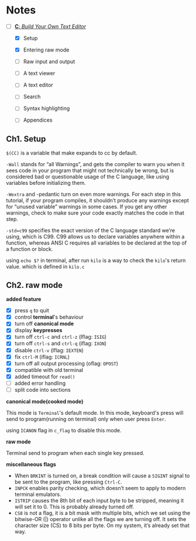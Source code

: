 # Notes

- [ ] [**C**: _Build Your Own Text Editor_](https://viewsourcecode.org/snaptoken/kilo/)
    - [X] Setup
    - [X] Entering raw mode
    - [ ] Raw input and output
    - [ ] A text viewer
    - [ ] A text editor
    - [ ] Search
    - [ ] Syntax highlighting
    - [ ] Appendices


## Ch1. Setup

`$(CC)` is a variable that make expands to cc by default.

`-Wall` stands for “all Warnings”, and gets the compiler to warn you when it sees code in your program that might not technically be wrong, but is considered bad or questionable usage of the C language, like using variables before initializing them.

`-Wextra` and -pedantic turn on even more warnings. For each step in this tutorial, if your program compiles, it shouldn’t produce any warnings except for “unused variable” warnings in some cases. If you get any other warnings, check to make sure your code exactly matches the code in that step.

`-std=c99` specifies the exact version of the C language standard we’re using, which is C99. C99 allows us to declare variables anywhere within a function, whereas ANSI C requires all variables to be declared at the top of a function or block.


using `echo $?` in terminal, after run `kilo` is a way to check the `kilo`'s return value. which is defined in `kilo.c`

## Ch2. raw mode

**added feature**

- [X] press `q` to quit
- [X] control **terminal**'s behaviour
- [X] turn off **canonical mode**
- [X] display **keypresses**
- [X] turn off `ctrl-c` and `ctrl-z` (lflag: `ISIG`)
- [X] turn off `ctrl-s` and `ctrl-q` (iflag: `IXON`)
- [X] disable `ctrl-v` (lflag: `IEXTEN`)
- [X] fix `ctrl-M` (iflag: `ICRNL`)
- [X] turn off all output processing (oflag: `OPOST`)
- [X] compatible with old terminal
- [X] added timeout for `read()`
- [ ] added error handling
- [ ] split code into sections

**canonical mode(cooked mode)**

This mode is `Terminal`'s default mode. In this mode, keyboard's press will send to program(running on terminal) only when user press `Enter`.

using `ICANON` flag in `c_flag` to disable this mode.

**raw mode**

Terminal send to program when each single key pressed.


**miscellaneous flags**

- When `BRKINT` is turned on, a break condition will cause a `SIGINT` signal to be sent to the program, like pressing `Ctrl-C`.
- `INPCK` enables parity checking, which doesn’t seem to apply to modern terminal emulators.
- `ISTRIP` causes the 8th bit of each input byte to be stripped, meaning it will set it to 0. This is probably already turned off.
- `CS8` is not a flag, it is a bit mask with multiple bits, which we set using the bitwise-OR (|) operator unlike all the flags we are turning off. It sets the character size (CS) to 8 bits per byte. On my system, it’s already set that way.

